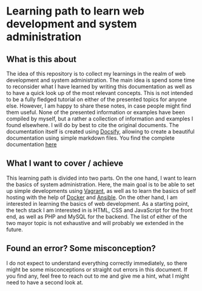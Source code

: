 # Learning path to learn web development and system administration

## What is this about
The idea of this repository is to collect my learnings in the realm of web development and system administration.
The main idea is spend some time to reconsider what I have learned by writing this documentation as well as to have a quick look up of the most relevant concepts.
This is not intended to be a fully fledged tutorial on either of the presented topics for anyone else. However, I am happy to share these notes, in case people might find them useful.
None of the presented information or examples have been compiled by myself, but a rather a collection of information and examples I found elsewhere. I will do by best to cite the original documents.
The documentation itself is created using [Docsify](https://docsify.js.org/#/), allowing to create a beautiful documentation using simple markdown files.
You find the complete documentation [here](https://simaher.github.io/WebDev_SysAdmin_LearningPath/#/)

## What I want to cover / achieve
This learning path is divided into two parts. On the one hand, I want to learn the basics of system administration. Here, the main goal is to be able to set up simple developments using [Vagrant](https://www.vagrantup.com/), as well as to learn the basics of self hosting with the help of [Docker](https://www.docker.com/) and [Ansible](https://www.ansible.com/).
On the other hand, I am interested in learning the basics of web development. As a starting point, the tech stack I am interested in is HTML, CSS and JavaScript for the front end, as well as PHP and MySQL for the backend.
The list of either of the two mayor topic is not exhaustive and will probably we extended in the future.


## Found an error? Some misconception?
I do not expect to understand everything correctly immediately, so there might be some misconceptions or straight out errors in this document. If you find any, feel free to reach out to me and give me a hint, what I might need to have a second look at.
